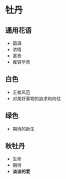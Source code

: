 # 牡丹

## 通用花语

- 圆满
- 浓情
- 富贵
- 雍容华贵

## 白色

- 王者风范
- 对美好事物的追求和向往

## 绿色

- 期待的新生

## 秋牡丹

- 生命
- 期待
- **淡淡的爱**
